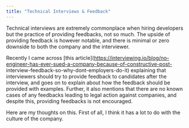 ```yaml
---
title: "Technical Interviews & Feedback"
---
```


Technical interviews are extremely commonplace when hiring developers but the
practice of providing feedbacks, not so much. The upside of providing feedback
is however notable, and there is minimal or zero downside to both the company
and the interviewer.


Recently I came across [this article](https://interviewing.io/blog/no-engineer-has-ever-sued-a-company-because-of-constructive-post-
interview-feedback-so-why-dont-employers-do-it) explaining that interviewers
should try to provide feedback to candidates after the interview, and goes on
to explain about how the feedback should be provided with examples. Further, it
also mentions that there are no known cases of any feedbacks leading to legal
action against companies, and despite this, providing feedbacks is not encouraged.

Here are my thoughts on this. First of all, I think it has a lot to do with the
culture of the company. 
